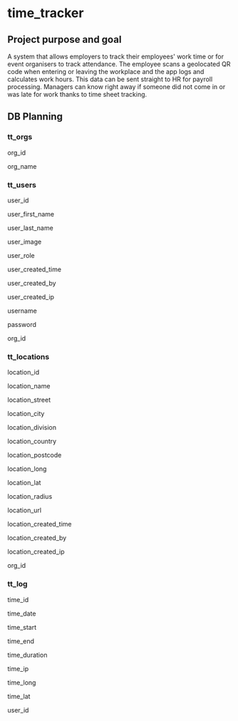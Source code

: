 # time_tracker
## Project purpose and goal
A system that allows employers to track their employees' work time or for event organisers to track attendance. The employee scans a geolocated QR code when entering or leaving the workplace and the app logs and calculates work hours. This data can be sent straight to HR for payroll processing. Managers can know right away if someone did not come in or was late for work thanks to time sheet tracking.


## DB Planning
### tt_orgs

org_id

org_name


### tt_users

user_id

user_first_name

user_last_name

user_image

user_role

user_created_time

user_created_by

user_created_ip

username

password

org_id


### tt_locations

location_id

location_name

location_street

location_city

location_division

location_country

location_postcode

location_long

location_lat

location_radius

location_url

location_created_time

location_created_by

location_created_ip

org_id


### tt_log

time_id

time_date

time_start

time_end

time_duration

time_ip

time_long

time_lat

user_id

